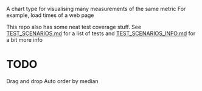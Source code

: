A chart type for visualising many measurements of the same metric
For example, load times of a web page

This repo also has some neat test coverage stuff.
See [TEST_SCENARIOS.md](./TEST_SCENARIOS.md) for a list of tests and 
[TEST_SCENARIOS_INFO.md](./TEST_SCENARIOS_INFO.md) for a bit more info

# TODO
Drag and drop
Auto order by median
